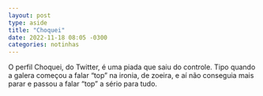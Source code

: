 ```yaml
---
layout: post
type: aside
title: "Choquei"
date: 2022-11-18 08:05 -0300
categories: notinhas
---
```

O perfil Choquei, do Twitter, é uma piada que saiu do controle. Tipo quando a galera começou a falar “top” na ironia, de zoeira, e aí não conseguia mais parar e passou a falar “top” a sério para tudo.